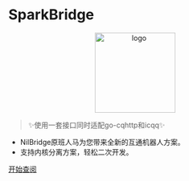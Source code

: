 <!-- _coverpage.md -->

# <div class="font-title">SparkBridge</div>

<div align="center">
    <img width="160" high='160' src="https://s1.ax1x.com/2023/01/28/pSUj4DH.png" alt="logo">
</div>


> ✨使用一套接口同时适配go-cqhttp和icqq✨

 - NilBridge原班人马为您带来全新的互通机器人方案。
 - 支持内核分离方案，轻松二次开发。


[开始查阅](/README.md)
